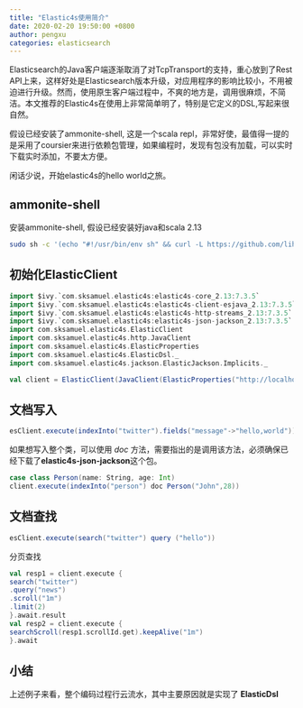 ```yaml
---
title: "Elastic4s使用简介"
date: 2020-02-20 19:50:00 +0800
author: pengxu
categories: elasticsearch
---
```


Elasticsearch的Java客户端逐渐取消了对TcpTransport的支持，重心放到了Rest API上来，这样好处是Elasticsearch版本升级，对应用程序的影响比较小，不用被迫进行升级。然而，使用原生客户端过程中，不爽的地方是，调用很麻烦，不简洁。本文推荐的Elastic4s在使用上非常简单明了，特别是它定义的DSL,写起来很自然。

假设已经安装了ammonite-shell, 这是一个scala repl，非常好使，最值得一提的是采用了coursier来进行依赖包管理，如果编程时，发现有包没有加载，可以实时下载实时添加，不要太方便。

闲话少说，开始elastic4s的hello world之旅。

## ammonite-shell 

安装ammonite-shell, 假设已经安装好java和scala 2.13

```bash
sudo sh -c '(echo "#!/usr/bin/env sh" && curl -L https://github.com/lihaoyi/Ammonite/releases/download/2.0.4/2.13-2.0.4) > /usr/local/bin/amm && chmod +x /usr/local/bin/amm' && amm
```

## 初始化ElasticClient

```scala
import $ivy.`com.sksamuel.elastic4s:elastic4s-core_2.13:7.3.5`
import $ivy.`com.sksamuel.elastic4s:elastic4s-client-esjava_2.13:7.3.5`
import $ivy.`com.sksamuel.elastic4s:elastic4s-http-streams_2.13:7.3.5`
import $ivy.`com.sksamuel.elastic4s:elastic4s-json-jackson_2.13:7.3.5`
import com.sksamuel.elastic4s.ElasticClient
import com.sksamuel.elastic4s.http.JavaClient
import com.sksamuel.elastic4s.ElasticProperties
import com.sksamuel.elastic4s.ElasticDsl._
import com.sksamuel.elastic4s.jackson.ElasticJackson.Implicits._

val client = ElasticClient(JavaClient(ElasticProperties("http://localhost:9200")))
```

## 文档写入

```scala
esClient.execute(indexInto("twitter").fields("message"->"hello,world"))
```

如果想写入整个类，可以使用 _doc_ 方法，需要指出的是调用该方法，必须确保已经下载了**elastic4s-json-jackson**这个包。

```scala
case class Person(name: String, age: Int)
client.execute(indexInto("person") doc Person("John",28))
```

## 文档查找

```scala
esClient.execute(search("twitter") query ("hello"))
```
分页查找

```scala
val resp1 = client.execute {
search("twitter")
.query("news")
.scroll("1m")
.limit(2)
}.await.result
val resp2 = client.execute {
searchScroll(resp1.scrollId.get).keepAlive("1m")
}.await
```

## 小结

上述例子来看，整个编码过程行云流水，其中主要原因就是实现了 **ElasticDsl**
